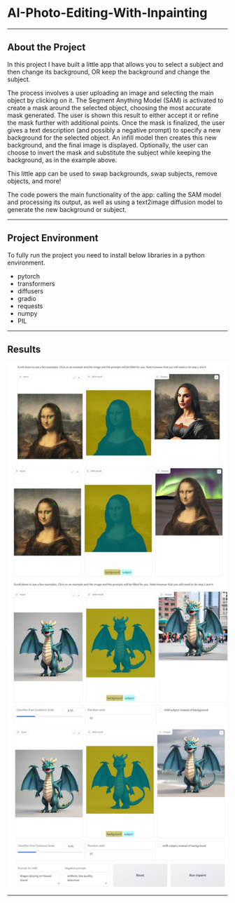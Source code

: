 # AI-Photo-Editing-With-Inpainting

---

## About the Project
In this project I have built a little app that allows you to select a subject and then change its background, OR keep the background and change the subject.


The process involves a user uploading an image and selecting the main object by clicking on it. The Segment Anything Model (SAM) is activated to create a mask around the selected object, choosing the most accurate mask generated. The user is shown this result to either accept it or refine the mask further with additional points. Once the mask is finalized, the user gives a text description (and possibly a negative prompt) to specify a new background for the selected object. An infill model then creates this new background, and the final image is displayed. Optionally, the user can choose to invert the mask and substitute the subject while keeping the background, as in the example above.

This little app can be used to swap backgrounds, swap subjects, remove objects, and more!

The code powers the main functionality of the app: calling the SAM model and processing its output, as well as using a text2image diffusion model to generate the new background or subject.

---

## Project Environment

To fully run the project you need to install below libraries in a python environment. 

- pytorch
- transformers
- diffusers
- gradio
- requests
- numpy
- PIL


---

## Results

![](screenshots/1.jpeg)
![](screenshots/2.jpeg) 
![](screenshots/3.jpeg)
![](screenshots/4.jpeg)


---